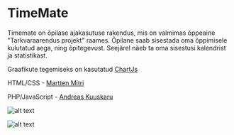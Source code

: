 # TimeMate

Timemate on õpilase ajakasutuse rakendus, mis on valmimas õppeaine "Tarkvaraarendus projekt" raames.
Õpilane saab sisestada oma õppimisele kulutatud aega, ning õpitegevust.
Seejärel näeb ta oma sisestusi kalendrist ja statistikast.

Graafikute tegemiseks on kasutatud [ChartJs](https://github.com/chartjs)

HTML/CSS - [Martten Mitri](https://github.com/andrkuu/timemate/commits?author=marttenmitri)

PHP/JavaScript - [Andreas Kuuskaru](https://github.com/andrkuu/timemate/commits?author=andrkuu)

![alt text](https://raw.githubusercontent.com/andrkuu/timemate/master/pildid/kalender.png)

![alt text](https://raw.githubusercontent.com/andrkuu/timemate/master/pildid/statistika.png)
